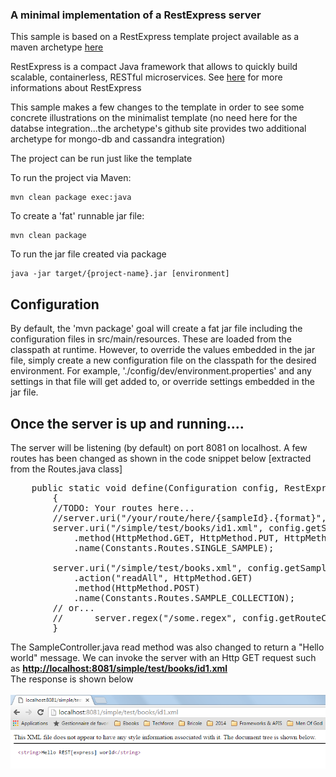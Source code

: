 <h3>A minimal implementation of a RestExpress server</h3>

This sample is based on a RestExpress template project available as a maven archetype <a href='https://github.com/RestExpress/RestExpress-Archetype'>here</a><br/>

RestExpress is a compact Java framework that allows to quickly build scalable, containerless, RESTful microservices. See <a href='https://github.com/RestExpress/RestExpress'>here</a> for more informations about RestExpress<br/>

This sample makes a few changes to the template in order to see some concrete illustrations on the minimalist template (no need here for the databse integration...the archetype's github site provides two additional archetype for mongo-db and cassandra integration)

The project can be run just like the template

To run the project via Maven:

	mvn clean package exec:java

To create a 'fat' runnable jar file:

	mvn clean package

To run the jar file created via package

	java -jar target/{project-name}.jar [environment]


Configuration
-------------

By default, the 'mvn package' goal will create a fat jar file including the configuration files in src/main/resources.
These are loaded from the classpath at runtime. However, to override the values embedded in the jar file, simply create
a new configuration file on the classpath for the desired environment. For example, './config/dev/environment.properties'
and any settings in that file will get added to, or override settings embedded in the jar file. <br/>

Once the server is up and running....
-------------------------------------

The server will be listening (by default) on port 8081 on localhost. A few routes has been changed as shown in the code snippet below [extracted from the Routes.java class]

<pre>
	public static void define(Configuration config, RestExpress server)
    	{
		//TODO: Your routes here...
		//server.uri("/your/route/here/{sampleId}.{format}", config.getSampleController())
		server.uri("/simple/test/books/id1.xml", config.getSampleController())
			.method(HttpMethod.GET, HttpMethod.PUT, HttpMethod.DELETE)
			.name(Constants.Routes.SINGLE_SAMPLE);

		server.uri("/simple/test/books.xml", config.getSampleController())
			.action("readAll", HttpMethod.GET)
			.method(HttpMethod.POST)
			.name(Constants.Routes.SAMPLE_COLLECTION);
		// or...
		//		server.regex("/some.regex", config.getRouteController());
    	}
</pre>

The SampleController.java read method was also changed to return a "Hello world" message. We can invoke the server with an Http GET request such as <b><u>http://localhost:8081/simple/test/books/id1.xml</u></b><br/>
The response is shown below<br/><br/>
<img src='https://github.com/alainlompo/frontline-frontend/blob/master/restexpress/restexpress-minimal/src/main/resources/sample_request_003.png' alt='sample get response' />
